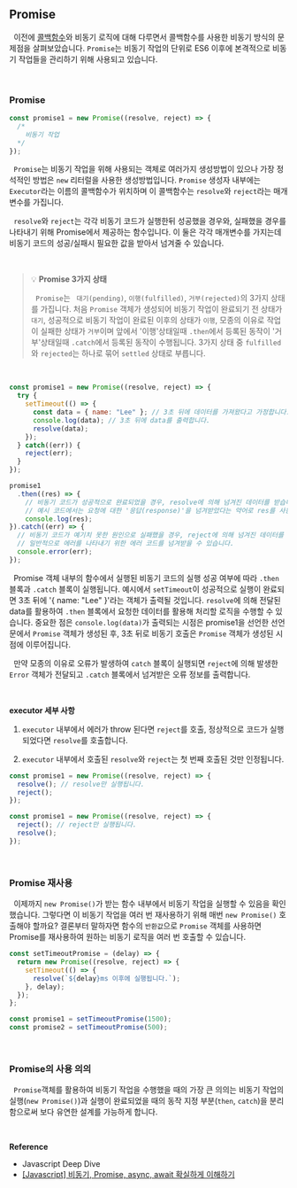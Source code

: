 ## Promise

&nbsp;&nbsp;이전에 [콜백함수](./콜백함수.md)와 비동기 로직에 대해 다루면서 콜백함수를 사용한 비동기 방식의 문제점을 살펴보았습니다. `Promise`는 비동기 작업의 단위로 ES6 이후에 본격적으로 비동기 작업들을 관리하기 위해 사용되고 있습니다.

<br>

### Promise

```javascript
const promise1 = new Promise((resolve, reject) => {
  /*
    비동기 작업
  */
});
```

&nbsp;&nbsp;`Promise`는 비동기 작업을 위해 사용되는 객체로 여러가지 생성방법이 있으나 가장 정석적인 방법은 `new` 리터럴을 사용한 생성방법입니다. `Promise` 생성자 내부에는 `Executor`라는 이름의 콜백함수가 위치하며 이 콜백함수는 `resolve`와 `reject`라는 매개변수를 가집니다.

&nbsp;&nbsp;`resolve`와 `reject`는 각각 비동기 코드가 실행한뒤 성공했을 경우와, 실패했을 경우를 나타내기 위해 Promise에서 제공하는 함수입니다. 이 둘은 각각 매개변수를 가지는데 비동기 코드의 성공/실패시 필요한 값을 받아서 넘겨줄 수 있습니다.

<br>

> 💡 **Promise 3가지 상태**
>
> &nbsp;&nbsp;`Promise`는 ` 대기(pending)`, `이행(fulfilled)`, `거부(rejected)`의 3가지 상태를 가집니다. 처음 `Promise` 객체가 생성되어 비동기 작업이 완료되기 전 상태가 `대기`, 성공적으로 비동기 작업이 완료된 이후의 상태가 `이행`, 모종의 이유로 작업이 실패한 상태가 `거부`이며 앞에서 '이행'상태일때 `.then`에서 등록된 동작이 '거부'상태일때 `.catch`에서 등록된 동작이 수행됩니다. 3가지 상태 중 `fulfilled`와 `rejected`는 하나로 묶어 `settled` 상태로 부릅니다.

<br>

```javascript
const promise1 = new Promise((resolve, reject) => {
  try {
    setTimeout(() => {
      const data = { name: "Lee" }; // 3초 뒤에 데이터를 가져왔다고 가정합니다.
      console.log(data); // 3초 뒤에 data를 출력합니다.
      resolve(data);
    });
  } catch((err)) {
    reject(err);
  }
});

promise1
  .then((res) => {
    // 비동기 코드가 성공적으로 완료되었을 경우, resolve에 의해 넘겨진 데이터를 받습니다.
    // 예시 코드에서는 요청에 대한 '응답(response)'을 넘겨받았다는 약어로 res를 사용했습니다.
    console.log(res);
}).catch((err) => {
  // 비동기 코드가 예기치 못한 원인으로 실패했을 경우, reject에 의해 넘겨진 데이터를 받습니다.
  // 일반적으로 에러를 나타내기 위한 에러 코드를 넘겨받을 수 있습니다.
  console.error(err);
});
```

&nbsp;&nbsp;Promise 객체 내부의 함수에서 실행된 비동기 코드의 실행 성공 여부에 따라 `.then` 블록과 `.catch` 블록이 실행됩니다. 예시에서 `setTimeout`이 성공적으로 실행이 완료되면 3초 뒤에 '{ name: "Lee" }'라는 객체가 출력될 것입니다. `resolve`에 의해 전달된 data를 활용하여 `.then` 블록에서 요청한 데이터를 활용해 처리할 로직을 수행할 수 있습니다. 중요한 점은 `console.log(data)`가 출력되는 시점은 promise1을 선언한 선언문에서 `Promise` 객체가 생성된 후, 3초 뒤로 비동기 호출은 `Promise` 객체가 생성된 시점에 이루어집니다.

&nbsp;&nbsp;만약 모종의 이유로 오류가 발생하여 `catch` 블록이 실행되면 `reject`에 의해 발생한 `Error` 객체가 전달되고 `.catch` 블록에서 넘겨받은 오류 정보를 출력합니다.

<br>

**executor 세부 사항**

1. `executor` 내부에서 에러가 throw 된다면 `reject`를 호출, 정상적으로 코드가 실행되었다면 `resolve`를 호출합니다.

2. `executor` 내부에서 호출된 `resolve`와 `reject`는 첫 번째 호출된 것만 인정됩니다.

```javascript
const promise1 = new Promise((resolve, reject) => {
  resolve(); // resolve만 실행됩니다.
  reject();
});

const promise1 = new Promise((resolve, reject) => {
  reject(); // reject만 실행됩니다.
  resolve();
});
```

<br>

### Promise 재사용

&nbsp;&nbsp;이제까지 `new Promise()`가 받는 함수 내부에서 비동기 작업을 실행할 수 있음을 확인했습니다. 그렇다면 이 비동기 작업을 여러 번 재사용하기 위해 매번 `new Promise()` 호출해야 할까요? 결론부터 말하자면 함수의 `반환값`으로 `Promise` 객체를 사용하면 Promise를 재사용하여 원하는 비동기 로직을 여러 번 호출할 수 있습니다.

```javascript
const setTimeoutPromise = (delay) => {
  return new Promise((resolve, reject) => {
    setTimeout(() => {
      resolve(`${delay}ms 이후에 실행됩니다.`);
    }, delay);
  });
};

const promise1 = setTimeoutPromise(1500);
const promise2 = setTimeoutPromise(500);
```

<br>

### Promise의 사용 의의

&nbsp;&nbsp;`Promise`객체를 활용하여 비동기 작업을 수행했을 때의 가장 큰 의의는 비동기 작업의 실행(`new Promise()`)과 실행이 완료되었을 때의 동작 지정 부분(`then`, `catch`)을 분리함으로써 보다 유연한 설계를 가능하게 합니다.

<br>

**Reference**

- Javascript Deep Dive
- [[Javascript] 비동기, Promise, async, await 확실하게 이해하기](https://velog.io/@coin46/%EB%B9%84%EB%8F%99%EA%B8%B0%EB%A5%BC-%EC%B2%98%EB%A6%AC%ED%95%98%EB%8A%94-%EC%BD%9C%EB%B0%B1-Promise-asyncawait)
